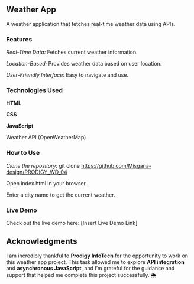 ## Weather App
A weather application that fetches real-time weather data using APIs.

### Features
*Real-Time Data:* Fetches current weather information.

*Location-Based:* Provides weather data based on user location.

*User-Friendly Interface:* Easy to navigate and use.

### Technologies Used
**HTML**

**CSS**

**JavaScript**

Weather API (OpenWeatherMap)

### How to Use
*Clone the repository:* git clone https://github.com/Misgana-design/PRODIGY_WD_04

Open index.html in your browser.

Enter a city name to get the current weather.

### Live Demo
Check out the live demo here: [Insert Live Demo Link]


## Acknowledgments

I am incredibly thankful to **Prodigy InfoTech** for the opportunity to work on this weather app project. This task allowed me to explore **API integration** and **asynchronous JavaScript**, and I’m grateful for the guidance and support that helped me complete this project successfully. 🌦️
